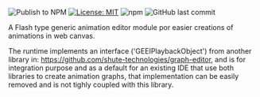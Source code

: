 ![Publish to NPM](https://github.com/shute-technologies/timeline-editor/workflows/Publish%20to%20NPM/badge.svg) [![License: MIT](https://img.shields.io/badge/License-MIT-yellow.svg)](https://opensource.org/licenses/MIT) ![npm](https://img.shields.io/npm/v/shute-technologies.timeline-editor) ![GitHub last commit](https://img.shields.io/github/last-commit/shute-technologies/timeline-editor)

A Flash type generic animation editor module por easier creations of animations in web canvas.

The runtime implements an interface ('GEEIPlaybackObject') from another library in: https://github.com/shute-technologies/graph-editor, and is for integration purpose and as a default for an existing IDE that use both libraries to create animation graphs, that implementation can be easily removed and is not tighly coupled with this library.
